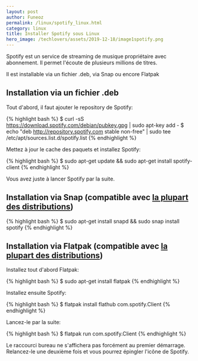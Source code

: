 ```yaml
---
layout: post
author: Funeoz
permalink: /linux/spotify_linux.html
category: linux
title: Installer Spotify sous Linux 
hero_image: /techlovers/assets/2019-12-18/image1spotify.png
---
```


Spotify est un service de streaming de musique propriétaire avec abonnement. Il permet l'écoute de plusieurs millions de titres.

Il est installable via un fichier .deb, via Snap ou encore Flatpak

## Installation via un fichier .deb

Tout d'abord, il faut ajouter le repository de Spotify:

{% highlight bash %}
$ curl -sS https://download.spotify.com/debian/pubkey.gpg | sudo apt-key add - 
$ echo "deb http://repository.spotify.com stable non-free" | sudo tee /etc/apt/sources.list.d/spotify.list
{% endhighlight %}

Mettez à jour le cache des paquets et installez Spotify:

{% highlight bash %}
$ sudo apt-get update && sudo apt-get install spotify-client
{% endhighlight %}

Vous avez juste à lancer Spotify par la suite.

## Installation via Snap (compatible avec [la plupart des distributions](https://snapcraft.io/docs/installing-snapd))

{% highlight bash %}
$ sudo apt-get install snapd && sudo snap install spotify
{% endhighlight %}

## Installation via Flatpak (compatible avec [la plupart des distributions](https://flatpak.org/setup/))

Installez tout d'abord Flatpak:

{% highlight bash %}
$ sudo apt-get install flatpak
{% endhighlight %}

Installez ensuite Spotify:

{% highlight bash %}
$ flatpak install flathub com.spotify.Client
{% endhighlight %}

Lancez-le par la suite: 

{% highlight bash %}
$ flatpak run com.spotify.Client
{% endhighlight %}

Le raccourci bureau ne s'affichera pas forcément au premier démarrage. Relancez-le une deuxième fois et vous pourrez épingler l'icône de Spotify.





